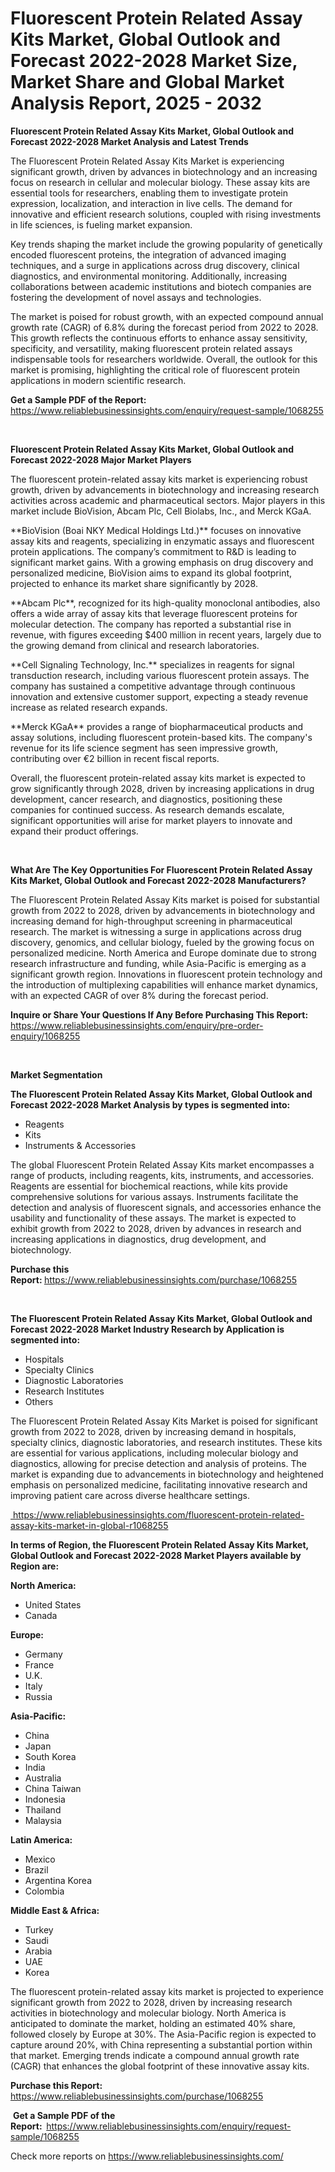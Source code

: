 <p><h1>Fluorescent Protein Related Assay Kits Market, Global Outlook and Forecast 2022-2028 Market Size, Market Share and Global Market Analysis Report, 2025 - 2032</h1></p><p><strong>Fluorescent Protein Related Assay Kits Market, Global Outlook and Forecast 2022-2028 Market Analysis and Latest Trends</strong></p>
<p><p>The Fluorescent Protein Related Assay Kits Market is experiencing significant growth, driven by advances in biotechnology and an increasing focus on research in cellular and molecular biology. These assay kits are essential tools for researchers, enabling them to investigate protein expression, localization, and interaction in live cells. The demand for innovative and efficient research solutions, coupled with rising investments in life sciences, is fueling market expansion.</p><p>Key trends shaping the market include the growing popularity of genetically encoded fluorescent proteins, the integration of advanced imaging techniques, and a surge in applications across drug discovery, clinical diagnostics, and environmental monitoring. Additionally, increasing collaborations between academic institutions and biotech companies are fostering the development of novel assays and technologies.</p><p>The market is poised for robust growth, with an expected compound annual growth rate (CAGR) of 6.8% during the forecast period from 2022 to 2028. This growth reflects the continuous efforts to enhance assay sensitivity, specificity, and versatility, making fluorescent protein related assays indispensable tools for researchers worldwide. Overall, the outlook for this market is promising, highlighting the critical role of fluorescent protein applications in modern scientific research.</p></p>
<p><strong>Get a Sample PDF of the Report:&nbsp;</strong> <a href="https://www.reliablebusinessinsights.com/enquiry/request-sample/1068255?utm_campaign=2239&utm_medium=2&utm_source=Github&utm_content=ia&utm_term=21032025&utm_id=fluorescent-protein-related-assay-kits-market-global-outlook-and-forecast-2022-2028">https://www.reliablebusinessinsights.com/enquiry/request-sample/1068255</a></p>
<p>&nbsp;</p>
<p><strong>Fluorescent Protein Related Assay Kits Market, Global Outlook and Forecast 2022-2028 Major Market Players</strong></p>
<p><p>The fluorescent protein-related assay kits market is experiencing robust growth, driven by advancements in biotechnology and increasing research activities across academic and pharmaceutical sectors. Major players in this market include BioVision, Abcam Plc, Cell Biolabs, Inc., and Merck KGaA.</p><p>**BioVision (Boai NKY Medical Holdings Ltd.)** focuses on innovative assay kits and reagents, specializing in enzymatic assays and fluorescent protein applications. The company’s commitment to R&D is leading to significant market gains. With a growing emphasis on drug discovery and personalized medicine, BioVision aims to expand its global footprint, projected to enhance its market share significantly by 2028.</p><p>**Abcam Plc**, recognized for its high-quality monoclonal antibodies, also offers a wide array of assay kits that leverage fluorescent proteins for molecular detection. The company has reported a substantial rise in revenue, with figures exceeding $400 million in recent years, largely due to the growing demand from clinical and research laboratories.</p><p>**Cell Signaling Technology, Inc.** specializes in reagents for signal transduction research, including various fluorescent protein assays. The company has sustained a competitive advantage through continuous innovation and extensive customer support, expecting a steady revenue increase as related research expands.</p><p>**Merck KGaA** provides a range of biopharmaceutical products and assay solutions, including fluorescent protein-based kits. The company's revenue for its life science segment has seen impressive growth, contributing over €2 billion in recent fiscal reports.</p><p>Overall, the fluorescent protein-related assay kits market is expected to grow significantly through 2028, driven by increasing applications in drug development, cancer research, and diagnostics, positioning these companies for continued success. As research demands escalate, significant opportunities will arise for market players to innovate and expand their product offerings.</p></p>
<p>&nbsp;</p>
<p><strong>What Are The Key Opportunities For Fluorescent Protein Related Assay Kits Market, Global Outlook and Forecast 2022-2028 Manufacturers?</strong></p>
<p><p>The Fluorescent Protein Related Assay Kits market is poised for substantial growth from 2022 to 2028, driven by advancements in biotechnology and increasing demand for high-throughput screening in pharmaceutical research. The market is witnessing a surge in applications across drug discovery, genomics, and cellular biology, fueled by the growing focus on personalized medicine. North America and Europe dominate due to strong research infrastructure and funding, while Asia-Pacific is emerging as a significant growth region. Innovations in fluorescent protein technology and the introduction of multiplexing capabilities will enhance market dynamics, with an expected CAGR of over 8% during the forecast period.</p></p>
<p><strong>Inquire or Share Your Questions If Any Before Purchasing This Report:</strong> <a href="https://www.reliablebusinessinsights.com/enquiry/pre-order-enquiry/1068255?utm_campaign=2239&utm_medium=2&utm_source=Github&utm_content=ia&utm_term=21032025&utm_id=fluorescent-protein-related-assay-kits-market-global-outlook-and-forecast-2022-2028">https://www.reliablebusinessinsights.com/enquiry/pre-order-enquiry/1068255</a></p>
<p>&nbsp;</p>
<p><strong>Market Segmentation</strong></p>
<p><strong>The Fluorescent Protein Related Assay Kits Market, Global Outlook and Forecast 2022-2028 Market Analysis by types is segmented into:</strong></p>
<p><ul><li>Reagents</li><li>Kits</li><li>Instruments & Accessories</li></ul></p>
<p><p>The global Fluorescent Protein Related Assay Kits market encompasses a range of products, including reagents, kits, instruments, and accessories. Reagents are essential for biochemical reactions, while kits provide comprehensive solutions for various assays. Instruments facilitate the detection and analysis of fluorescent signals, and accessories enhance the usability and functionality of these assays. The market is expected to exhibit growth from 2022 to 2028, driven by advances in research and increasing applications in diagnostics, drug development, and biotechnology.</p></p>
<p><strong>Purchase this Report:&nbsp;</strong><a href="https://www.reliablebusinessinsights.com/purchase/1068255?utm_campaign=2239&utm_medium=2&utm_source=Github&utm_content=ia&utm_term=21032025&utm_id=fluorescent-protein-related-assay-kits-market-global-outlook-and-forecast-2022-2028">https://www.reliablebusinessinsights.com/purchase/1068255</a></p>
<p>&nbsp;</p>
<p><strong>The Fluorescent Protein Related Assay Kits Market, Global Outlook and Forecast 2022-2028 Market Industry Research by Application is segmented into:</strong></p>
<p><ul><li>Hospitals</li><li>Specialty Clinics</li><li>Diagnostic Laboratories</li><li>Research Institutes</li><li>Others</li></ul></p>
<p><p>The Fluorescent Protein Related Assay Kits Market is poised for significant growth from 2022 to 2028, driven by increasing demand in hospitals, specialty clinics, diagnostic laboratories, and research institutes. These kits are essential for various applications, including molecular biology and diagnostics, allowing for precise detection and analysis of proteins. The market is expanding due to advancements in biotechnology and heightened emphasis on personalized medicine, facilitating innovative research and improving patient care across diverse healthcare settings.</p></p>
<p><a href="https://www.reliablebusinessinsights.com/fluorescent-protein-related-assay-kits-market-in-global-r1068255?utm_campaign=2239&utm_medium=2&utm_source=Github&utm_content=ia&utm_term=21032025&utm_id=fluorescent-protein-related-assay-kits-market-global-outlook-and-forecast-2022-2028">&nbsp;https://www.reliablebusinessinsights.com/fluorescent-protein-related-assay-kits-market-in-global-r1068255</a></p>
<p><strong>In terms of Region, the Fluorescent Protein Related Assay Kits Market, Global Outlook and Forecast 2022-2028 Market Players available by Region are:</strong></p>
<p>
    <p> <strong> North America: </strong>
        <ul>
            <li>United States</li>
            <li>Canada</li>
        </ul>
        </p> 
    <p> <strong> Europe: </strong>
        <ul>
            <li>Germany</li>
            <li>France</li>
            <li>U.K.</li>
            <li>Italy</li>
            <li>Russia</li>
        </ul>
        </p> 
    <p> <strong> Asia-Pacific: </strong>
        <ul>
            <li>China</li>
            <li>Japan</li>
            <li>South Korea</li>
            <li>India</li>
            <li>Australia</li>
            <li>China Taiwan</li>
            <li>Indonesia</li>
            <li>Thailand</li>
            <li>Malaysia</li>
        </ul>
        </p> 
    <p> <strong> Latin America: </strong>
        <ul>
            <li>Mexico</li>
            <li>Brazil</li>
            <li>Argentina Korea</li>
            <li>Colombia</li>
        </ul>
        </p> 
    <p> <strong> Middle East & Africa: </strong>
        <ul>
            <li>Turkey</li>
            <li>Saudi</li>
            <li>Arabia</li>
            <li>UAE</li>
            <li>Korea</li>
        </ul>
    </p>
    </p>
<p><p>The fluorescent protein-related assay kits market is projected to experience significant growth from 2022 to 2028, driven by increasing research activities in biotechnology and molecular biology. North America is anticipated to dominate the market, holding an estimated 40% share, followed closely by Europe at 30%. The Asia-Pacific region is expected to capture around 20%, with China representing a substantial portion within that market. Emerging trends indicate a compound annual growth rate (CAGR) that enhances the global footprint of these innovative assay kits.</p></p>
<p><strong>Purchase this Report: </strong><a href="https://www.reliablebusinessinsights.com/purchase/1068255?utm_campaign=2239&utm_medium=2&utm_source=Github&utm_content=ia&utm_term=21032025&utm_id=fluorescent-protein-related-assay-kits-market-global-outlook-and-forecast-2022-2028">https://www.reliablebusinessinsights.com/purchase/1068255</a></p>
<p>&nbsp;<strong>Get a Sample PDF of the Report:&nbsp;&nbsp;</strong><a href="https://www.reliablebusinessinsights.com/enquiry/request-sample/1068255?utm_campaign=2239&utm_medium=2&utm_source=Github&utm_content=ia&utm_term=21032025&utm_id=fluorescent-protein-related-assay-kits-market-global-outlook-and-forecast-2022-2028">https://www.reliablebusinessinsights.com/enquiry/request-sample/1068255</a></p>
<p><strong></strong></p>
<p>Check more reports on <a href="https://www.reliablebusinessinsights.com/?utm_campaign=2239&utm_medium=2&utm_source=Github&utm_content=ia&utm_term=21032025&utm_id=fluorescent-protein-related-assay-kits-market-global-outlook-and-forecast-2022-2028">https://www.reliablebusinessinsights.com/</a></p>